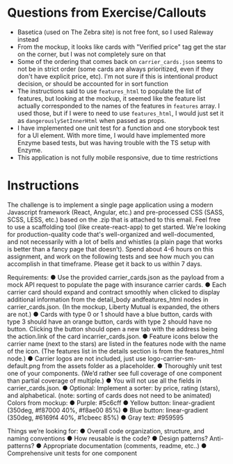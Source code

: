 # Questions from Exercise/Callouts

- Basetica (used on The Zebra site) is not free font, so I used Raleway instead
- From the mockup, it looks like cards with "Verified price" tag get the star on the corner, but I was not completely sure on that
- Some of the ordering that comes back on `carrier_cards.json` seems to not be in strict order (some cards are always prioritized, even if they don't have explicit price, etc). I'm not sure if this is intentional product decision, or should be accounted for in sort function
- The instructions said to use `features_html` to populate the list of features, but looking at the mockup, it seemed like the feature list actually corresponded to the names of the features in `features` array. I used those, but if I were to need to use `features_html`, I would just set it as `dangerouslySetInnerHtml` when passed as props.
- I have implemented one unit test for a function and one storybook test for a UI element. With more time, I would have implemented more Enzyme based tests, but was having trouble with the TS setup with Enzyme.
- This application is not fully mobile responsive, due to time restrictions

# Instructions

The challenge is to implement a single page application using a modern Javascript framework (React, Angular, etc.) and pre-processed CSS (SASS, SCSS, LESS, etc.) based on the ​.zip that is attached to this email. Feel free to use a scaffolding tool (like create-react-app) to get started. We're looking for ​production-quality​ code that's well-organized and well-documented, and not necessarily with a lot of bells and whistles (a plain page that works is better than a fancy page that doesn’t).
Spend about 4-6 hours on this assignment, and work on the following tests and see how much you can accomplish in that timeframe. Please get it back to us within 7 days.

Requirements:
● Use the provided ​carrier_cards.json as the payload from a mock API request to populate the page with insurance carrier cards.
● Each carrier card should expand and contract smoothly when clicked to display additional information from the ​detail_body and ​features_html nodes in
carrier_cards.json. (​In the mockup, Liberty Mutual is expanded, the others are not​.) ● Cards with type 0 or 1 should have a blue button, cards with type 3 should have an orange button, cards with type 2 should have no button. Clicking the button should open a new tab with the address being the ​action.link of the card in ​carrier_cards.json. ● Feature icons below the carrier name (next to the stars) are listed in the ​features node with the name of the icon. (​The features list in the details section is from the features_html node.​)
● Carrier logos are not included, just use ​logo-carrier-sm-default.png from the assets folder as a placeholder.
● Thoroughly unit test ​one​ of your components. (​We’d rather see full coverage of one component than partial coverage of multiple.​)
● You will not use all the fields in ​carrier_cards.json.
● Optional​: Implement a sorter: by price, rating (stars), and alphabetical. (note: sorting of cards does not need to be animated)
Colors from mockup:
● Purple: #5c6cff
● Yellow button: linear-gradient (350deg, #f87000 40%, #f8ae00 85%)
● Blue button: linear-gradient (350deg, #6169f4 40%, #1cbeec 85%)
● Gray text: #959595

Things we’re looking for:
● Overall code organization, structure, and naming conventions
● How reusable is the code?
● Design patterns? Anti-patterns?
● Appropriate documentation (comments, readme, etc..)
● Comprehensive unit tests for one component
